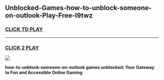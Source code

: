 
## Unblocked-Games-how-to-unblock-someone-on-outlook-Play-Free-l9twz
<h3>
<a href="https://premium76.site?title=how-to-unblock-someone-on-outlook&ref=20M">CLICK TO PLAY</a></h3>
<hr>

<h3>
<a href="https://premium76.site?title=how-to-unblock-someone-on-outlook&ref=20M">CLICK 2 PLAY</a>
  
</h3>

<a href="https://premium76.site?title=how-to-unblock-someone-on-outlook&ref=19M"><img src="https://clearcache.store/games.png"></a>


**how-to-unblock-someone-on-outlook games unblocked: Your Gateway to Fun and Accessible Online Gaming**
